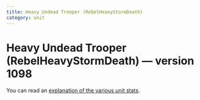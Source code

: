 ```yaml
---
title: Heavy Undead Trooper (RebelHeavyStormDeath)
category: unit
---
```


# Heavy Undead Trooper (RebelHeavyStormDeath) — version 1098

You can read an [explanation  of the various unit stats](unitexplained.md).

